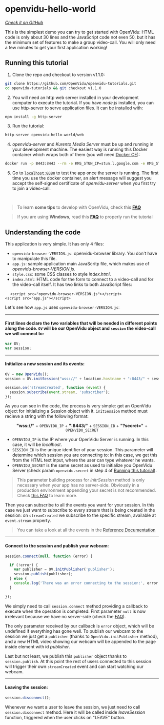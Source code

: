 # openvidu-hello-world
<a href="https://github.com/OpenVidu/openvidu-tutorials/tree/master/openvidu-hello-world" target="_blank"><i class="icon ion-social-github"> Check it on GitHub</i></a>

This is the simplest demo you can try to get started with OpenVidu: HTML code is only about 30 lines and the JavaScript code not even 50, but it has the minimum set of features to make a group video-call. You will only need a few minutes to get your first application working!

## Running this tutorial

1) Clone the repo and checkout to version v1.1.0:

```bash
git clone https://github.com/OpenVidu/openvidu-tutorials.git
cd openvidu-tutorials && git checkout v1.1.0
```

2) You will need an http web server installed in your development computer to execute the tutorial. If you have _node.js_ installed, you can use [http-server](https://github.com/indexzero/http-server) to serve application files. It can be installed with:

```bash
npm install -g http-server
```

3) Run the tutorial:

```bash
http-server openvidu-hello-world/web
```

4) _openvidu-server_ and _Kurento Media Server_ must be up and running in your development machine. The easiest way is running this Docker container which wraps both of them (you will need [Docker CE](https://store.docker.com/search?type=edition&offering=community)):

```bash
docker run -p 8443:8443 --rm -e KMS_STUN_IP=stun.l.google.com -e KMS_STUN_PORT=19302 -e openvidu.secret=MY_SECRET openvidu/openvidu-server-kms:1.1.0
```

5) Go to [`localhost:8080`](http://localhost:8080) to test the app once the server is running. The first time you use the docker container, an alert message will suggest you accept the self-signed certificate of _openvidu-server_ when you first try to join a video-call.

<br>

> To learn **some tips** to develop with OpenVidu, check this **[FAQ](/troubleshooting#2-any-tips-to-make-easier-the-development-of-my-app-with-openvidu)**

> If you are using **Windows**, read this **[FAQ](/troubleshooting/#3-i-am-using-windows-to-run-the-tutorials-develop-my-app-anything-i-should-know)** to properly run the tutorial

## Understanding the code

This application is very simple. It has only 4 files:

- `openvidu-browser-VERSION.js`: openvidu-browser library. You don't have to manipulate this file. 
- `app.js`: sample application main JavaScritp file, which makes use of _openvidu-browser-VERSION.js_.
- `style.css`: some CSS classes to style _index.html_.
- `index.html`: HTML code for the form to connect to a video-call and for the video-call itself. It has two links to both JavaScript files: 

<pre class="html-scripts">
  <code>&lt;script src="openvidu-browser-VERSION.js"&gt;&lt;/script&gt;
&lt;script src="app.js"&gt;&lt;/script&gt;</code>
</pre>

Let's see how `app.js` uses `openvidu-browser-VERSION.js`:

---

#### First lines declare the two variables that will be needed in different points along the code. `OV` will be our OpenVidu object and `session` the video-call we will connect to:

```javascript
var OV;
var session;
```

---

#### Initialize a new session and its events:

```javascript
OV = new OpenVidu();
session = OV.initSession("wss://" + location.hostname + ":8443/" + sessionId + '?secret=MY_SECRET');

session.on('streamCreated', function (event) {
  session.subscribe(event.stream, 'subscriber');
});
```
As you can see in the code, the process is very simple: get an OpenVidu object for initializing a Session object with it. `initSession` method must recieve a string with the following format: 

<p style="text-align: center"><strong>"wss://"</strong> + <code>OPENVIDU_IP</code> + <strong>":8443/"</strong> + <code>SESSION_ID</code> + <strong>"?secret="</strong> + <code>OPENVIDU_SECRET</code></p>

  - `OPENVIDU_IP`  is the IP where your OpenVidu Server is running. In this case, it will be _localhost_.
  - `SESSION_ID` is the unique identifier of your session. This parameter will determine which session you are connecting to: in this case, we get this from the HTML text input, where the user can type whatever he wants.
  - `OPENVIDU_SECRET` is the same secret as used to initialize you OpenVidu Server (check param `openvidu.secret` in step 4 of [Running this tutorial](#running-this-tutorial)).

> This parameter building process for _initrSession_ method is only necessary when your app has no server-side. Obviously in a production environment appending your secret is not recommended. Check [this FAQ](/troubleshooting#5-what-are-the-differences-related-to-openvidu-between-an-app-without-a-server-side-and-an-app-with-a-server-side) to learn more.

Then you can subscribe to all the events you want for your session. In this case we just want to subscribe to every stream that is being created in the session: on `streamCreated` we subscribe to the specific stream, available at `event.stream` property.

> You can take a look at all the events in the [Reference Documentation](/reference-docs/openvidu-browser/)

---

#### Connect to the session and publish your webcam:

```javascript
session.connect(null, function (error) {

  if (!error) {
    var publisher = OV.initPublisher('publisher');
    session.publish(publisher);
  } else {
    console.log('There was an error connecting to the session:', error.code, error.message);
  }
  
});
```

We simply need to call `session.connect` method providing a callback to execute when the operation is completed. First parameter `null` is now irrelevant because we have no server-side (check the [FAQ](/troubleshooting#5-what-are-the-differences-related-to-openvidu-between-an-app-without-a-server-side-and-an-app-with-a-server-side)).

The only parameter received by our callback is `error` object, which will be undefined if everything has gone well. To publish our webcam to the session we just get a `publisher` (thanks to `OpenVidu.initPublisher` method), and a new HTML video showing our webcam will be appended to the page inside element with id _publisher_.

Last but not least, we publish this `publisher` object thanks to `session.publish`. At this point the rest of users connected to this session will trigger their own `streamCreated` event and can start watching our webcam.

---

#### Leaving the session:

```javascript
session.disconnect();
```

Whenever we want a user to leave the session, we just need to call `session.disconnect` method. Here it will be called inside _leaveSession_ function, triggered when the user clicks on "LEAVE" button.